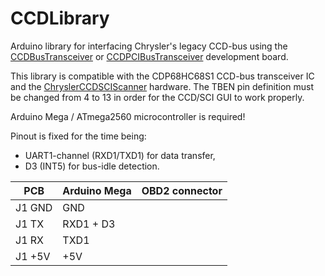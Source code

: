 # CCDLibrary
Arduino library for interfacing Chrysler's legacy CCD-bus using the [CCDBusTransceiver](https://github.com/laszlodaniel/CCDBusTransceiver) or [CCDPCIBusTransceiver](https://github.com/laszlodaniel/CCDPCIBusTransceiver) development board.

This library is compatible with the CDP68HC68S1 CCD-bus transceiver IC and the [ChryslerCCDSCIScanner](https://github.com/laszlodaniel/ChryslerCCDSCIScanner) hardware. The TBEN pin definition must be changed from 4 to 13 in order for the CCD/SCI GUI to work properly.

Arduino Mega / ATmega2560 microcontroller is required!

Pinout is fixed for the time being:
- UART1-channel (RXD1/TXD1) for data transfer,
- D3 (INT5) for bus-idle detection.

| PCB      | Arduino Mega | OBD2 connector  |
|----------|--------------|-----------------|
| J1 GND   | GND          |                 |
| J1 TX    | RXD1 + D3    |                 |
| J1 RX    | TXD1         |                 |
| J1 +5V   | +5V          |                 |
